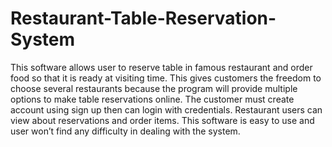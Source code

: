 # Restaurant-Table-Reservation-System
This software allows user to reserve table in famous restaurant and order food so that it is ready at visiting time.
This gives customers the freedom to choose several restaurants because the program will provide multiple options to make table reservations online.
The customer must create account using sign up then can login with credentials.
Restaurant users can view about reservations and order items. This software is easy to use and user won’t find any difficulty in dealing with the system.
